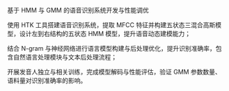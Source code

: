 基于 HMM 与 GMM 的语音识别系统开发与性能调优

使用 HTK 工具搭建语音识别系统，提取 MFCC 特征并构建五状态三混合高斯模型，设计左到右结构的五状态 HMM 模型，提升语音动态建模能力；

结合 N-gram 与神经网络进行语言模型构建与后处理优化，提升识别准确率，包含自然语言处理模块与文本后处理流程；

开展发音人独立与相关训练，完成模型解码与性能评估，验证 GMM 参数数量、语料量对识别准确率的影响。

